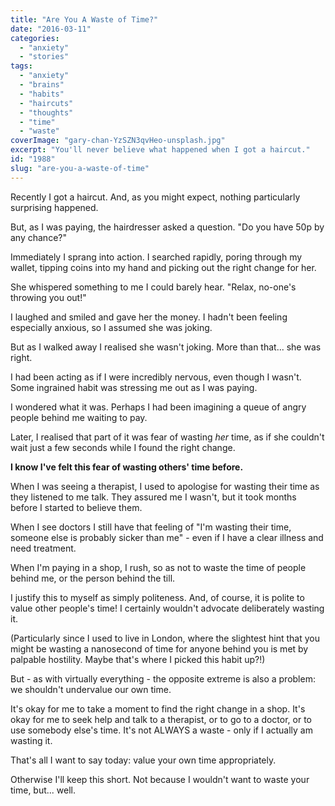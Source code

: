 ```yaml
---
title: "Are You A Waste of Time?"
date: "2016-03-11"
categories: 
  - "anxiety"
  - "stories"
tags: 
  - "anxiety"
  - "brains"
  - "habits"
  - "haircuts"
  - "thoughts"
  - "time"
  - "waste"
coverImage: "gary-chan-YzSZN3qvHeo-unsplash.jpg"
excerpt: "You'll never believe what happened when I got a haircut."
id: "1988"
slug: "are-you-a-waste-of-time"
---
```


Recently I got a haircut. And, as you might expect, nothing particularly surprising happened.

But, as I was paying, the hairdresser asked a question. "Do you have 50p by any chance?"

Immediately I sprang into action. I searched rapidly, poring through my wallet, tipping coins into my hand and picking out the right change for her.

She whispered something to me I could barely hear. "Relax, no-one's throwing you out!"

I laughed and smiled and gave her the money. I hadn't been feeling especially anxious, so I assumed she was joking.

But as I walked away I realised she wasn't joking. More than that... she was right.

<!--more-->

I had been acting as if I were incredibly nervous, even though I wasn't. Some ingrained habit was stressing me out as I was paying.

I wondered what it was. Perhaps I had been imagining a queue of angry people behind me waiting to pay.

Later, I realised that part of it was fear of wasting _her_ time, as if she couldn't wait just a few seconds while I found the right change.

**I know I've felt this fear of wasting others' time before.**

When I was seeing a therapist, I used to apologise for wasting their time as they listened to me talk. They assured me I wasn't, but it took months before I started to believe them.

When I see doctors I still have that feeling of "I'm wasting their time, someone else is probably sicker than me" - even if I have a clear illness and need treatment.

When I'm paying in a shop, I rush, so as not to waste the time of people behind me, or the person behind the till.

I justify this to myself as simply politeness. And, of course, it is polite to value other people's time! I certainly wouldn't advocate deliberately wasting it.

(Particularly since I used to live in London, where the slightest hint that you might be wasting a nanosecond of time for anyone behind you is met by palpable hostility. Maybe that's where I picked this habit up?!)

But - as with virtually everything - the opposite extreme is also a problem: we shouldn't undervalue our own time.

It's okay for me to take a moment to find the right change in a shop. It's okay for me to seek help and talk to a therapist, or to go to a doctor, or to use somebody else's time. It's not ALWAYS a waste - only if I actually am wasting it.

That's all I want to say today: value your own time appropriately.

Otherwise I'll keep this short. Not because I wouldn't want to waste your time, but... well.

